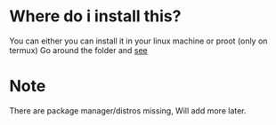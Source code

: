 # Where do i install this?

You can either you can install it in your linux machine or proot (only on termux)
Go around the folder and [see](https://github.com/revx0012/vscode-linux/tree/main/distros)


# Note

There are package manager/distros missing, Will add more later.
